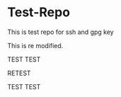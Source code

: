 # Test-Repo
This is test repo for ssh and gpg key 

This is re modified.

TEST TEST

RETEST

TEST TEST
